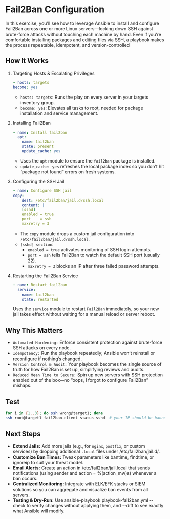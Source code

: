 # Fail2Ban Configuration

In this exercise, you’ll see how to leverage Ansible to install and configure Fail2Ban across one or more Linux servers—locking down SSH against brute-force attacks without touching each machine by hand. Even if you’re comfortable installing packages and editing files via SSH, a playbook makes the process repeatable, idempotent, and version-controlled

## How It Works

1. Targeting Hosts & Escalating Privileges

   ```yaml
   - hosts: targets
   become: yes
   ```

   - `hosts: targets`: Runs the play on every server in your targets inventory group.
   - `become: yes`: Elevates all tasks to root, needed for package installation and service management.

2. Installing Fail2Ban

   ```yaml
   - name: Install fail2ban
     apt:
       name: fail2ban
       state: present
       update_cache: yes
   ```

   - Uses the `apt` module to ensure the `fail2ban` package is installed.
   - `update_cache: yes` refreshes the local package index so you don’t hit “package not found” errors on fresh systems.

3. Configuring the SSH Jail

   ```yaml
   - name: Configure SSH jail
   copy:
       dest: /etc/fail2ban/jail.d/ssh.local
       content: |
       [sshd]
       enabled = true
       port    = ssh
       maxretry = 3
   ```

   - The `copy` module drops a custom jail configuration into `/etc/fail2ban/jail.d/ssh.local`.
   - `[sshd] section`:
     - `enabled = true` activates monitoring of SSH login attempts.
     - `port = ssh` tells Fail2Ban to watch the default SSH port (usually 22).
     - `maxretry = 3` blocks an IP after three failed password attempts.

4. Restarting the Fail2Ban Service

   ```yaml
   - name: Restart fail2ban
     service:
       name: fail2ban
       state: restarted
   ```

   Uses the `service` module to restart `Fail2Ban` immediately, so your new jail takes effect without waiting for a manual reload or server reboot.

## Why This Matters

- `Automated Hardening:` Enforce consistent protection against brute-force SSH attacks on every node.
- `Idempotency:` Run the playbook repeatedly; Ansible won’t reinstall or reconfigure if nothing’s changed.
- `Version Control & Audit:` Your playbook becomes the single source of truth for how Fail2Ban is set up, simplifying reviews and audits.
- `Reduced Mean Time to Secure:` Spin up new servers with SSH protection enabled out of the box—no “oops, I forgot to configure Fail2Ban” mishaps.

## Test

```bash
for i in {1..3}; do ssh wrong@target1; done
ssh root@target1 fail2ban-client status sshd  # your IP should be banned
```

## Next Steps

- **Extend Jails:** Add more jails (e.g., for `nginx`, `postfix`, or custom services) by dropping additional `.local` files under /etc/fail2ban/jail.d/.
- **Customize Ban Times:** Tweak parameters like bantime, findtime, or ignoreip to suit your threat model.
- **Email Alerts:** Create an action in /etc/fail2ban/jail.local that sends notifications (using sender and action = %(action_mw)s) whenever a ban occurs.
- **Centralized Monitoring:** Integrate with ELK/EFK stacks or SIEM solutions so you can aggregate and visualize ban events from all servers.
- **Testing & Dry-Run:** Use ansible-playbook playbook-fail2ban.yml --check to verify changes without applying them, and --diff to see exactly what Ansible will modify.
